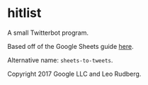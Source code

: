 # hitlist
A small Twitterbot program.

Based off of the Google Sheets guide [here](https://developers.google.com/sheets/api/quickstart/go).

Alternative name: `sheets-to-tweets`.

Copyright 2017 Google LLC and Leo Rudberg.
